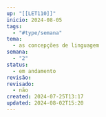 ```yaml
---
up: "[[LET110]]"
inicio: 2024-08-05
tags:
  - "#type/semana"
tema:
  - as concepções de linguagem
semana:
  - "2"
status:
  - em andamento
revisão: 
revisado:
  - não
created: 2024-07-25T13:17
updated: 2024-08-02T15:20
---
```

